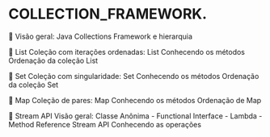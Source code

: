 # COLLECTION_FRAMEWORK.

🔸 Visão geral: Java Collections Framework e hierarquia

🔸 List Coleção com iterações ordenadas: List Conhecendo os métodos Ordenação da coleção List

🔸 Set Coleção com singularidade: Set Conhecendo os métodos Ordenação da coleção Set

🔸 Map Coleção de pares: Map Conhecendo os métodos Ordenação de Map

🔸 Stream API Visão geral: Classe Anônima - Functional Interface - Lambda - Method Reference Stream API Conhecendo as operações
